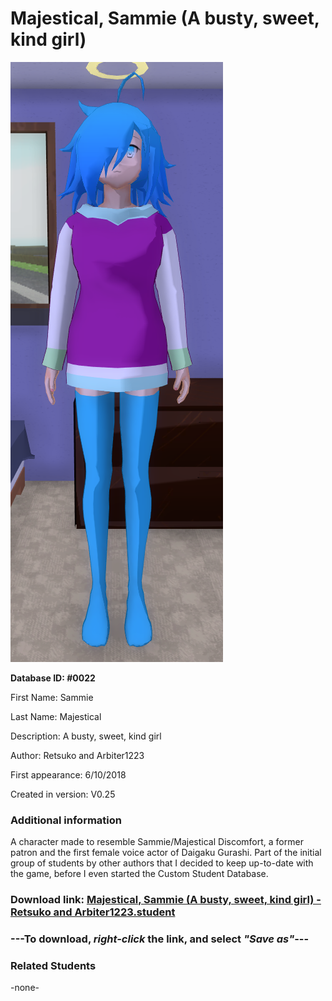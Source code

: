 # Majestical, Sammie (A busty, sweet, kind girl)

<img src="../../Files/Images/Majestical, Sammie (A busty, sweet, kind girl).png" title="Majestical, Sammie (A busty, sweet, kind girl) - Retsuko and Arbiter1223">

**Database ID: #0022**

First Name: Sammie

Last Name: Majestical

Description: A busty, sweet, kind girl

Author: Retsuko and Arbiter1223

First appearance: 6/10/2018

Created in version: V0.25

### Additional information

A character made to resemble Sammie/Majestical Discomfort, a former patron and the first female voice actor of Daigaku Gurashi. Part of the initial group of students by other authors that I decided to keep up-to-date with the game, before I even started the Custom Student Database.

### Download link: <a href="https://raw.githubusercontent.com/Arbiter1223/Daigaku-Gurashi-Custom-Students/master/Files/Student%20Files/Majestical%2C%20Sammie%20(A%20busty%2C%20sweet%2C%20kind%20girl)%20-%20Retsuko%20and%20Arbiter1223.student">Majestical, Sammie (A busty, sweet, kind girl) - Retsuko and Arbiter1223.student</a>

### ---**To download, _right-click_ the link, and select _"Save as"_**---

### Related Students

-none-
